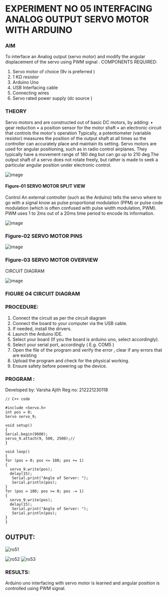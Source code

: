 # EXPERIMENT NO 05 INTERFACING ANALOG OUTPUT SERVO MOTOR WITH ARDUINO

### AIM
To interface an Analog output (servo motor) and modify the angular displacement of the servo using PWM signal .
COMPONENTS REQUIRED:
1.	Servo motor of choice (9v is preferred )
2.	1 KΩ resistor 
3.	Arduino Uno 
4.	USB Interfacing cable 
5.	Connecting wires 
6.	Servo rated power supply (dc source )


### THEORY
Servo motors and are constructed out of basic DC motors, by adding:
•	 gear reduction
•	 a position sensor for the motor shaft
•	 an electronic circuit that controls the motor's operation
Typically, a potentiometer (variable resistor) measures the position of the output shaft at all times so the controller can accurately place and maintain its setting.
Servo motors are used for angular positioning, such as in radio control airplanes.  They typically have a movement range of 180 deg but can go up to 210 deg.The output shaft of a servo does not rotate freely, but rather is made to seek a particular angular position under electronic control. 


![image](https://user-images.githubusercontent.com/36288975/163544439-1f477927-fcd4-42f0-9ce4-c863fdbf1210.png)



#### Figure-01 SERVO MOTOR SPLIT VIEW 
Control 
An external controller (such as the Arduino) tells the servo where to go with a signal know as pulse proportional modulation (PPM) or pulse code modulation (which is often confused with pulse width modulation, PWM). PWM uses 1 to 2ms out of a 20ms time period to encode its information.
 
 
 ![image](https://user-images.githubusercontent.com/36288975/163544482-3027136f-7135-4f3d-a23f-8dc2fe04194d.png)

### Figure-02 SERVO MOTOR PINS

 ![image](https://user-images.githubusercontent.com/36288975/163544513-ca497421-e6ba-4f91-871f-5cfba77f22a8.png)


### Figure-03 SERVO MOTOR OVERVIEW 

 


 





CIRCUIT DIAGRAM
 
 
 ![image](https://user-images.githubusercontent.com/36288975/163544618-6eb8a7b5-7f1a-428a-8d9f-fd899b145efb.png)

### FIGURE 04 CIRCUIT DIAGRAM

### PROCEDURE:
1.	Connect the circuit as per the circuit diagram 
2.	Connect the board to your computer via the USB cable.
3.	If needed, install the drivers.
4.	Launch the Arduino IDE.
5.	Select your board (If you the board is arduino uno, select accordingly).
6.	Select your serial port, accordingly ( E.g. COM5 )
7.	Open the file of the program  and verify the error , clear if any errors that are existing 
8.	Upload the program and check for the physical working. 
9.	Ensure safety before powering up the device.


### PROGRAM :
 Developed by: Varsha Ajith
 Reg no: 212221230118
 ~~~
// C++ code

#include <Servo.h>
int pos = 0;
Servo servo_9;

void setup()
{
 Serial.begin(9600);
 servo_9.attach(9, 500, 2500);//
}

void loop()
{
 for (pos = 0; pos <= 180; pos += 1) 
 {
   servo_9.write(pos);
   delay(15);
 	Serial.print("Angle of Server: ");
 	Serial.println(pos);
 }
 for (pos = 180; pos >= 0; pos -= 1) 
 {
   servo_9.write(pos);
   delay(15);
 	Serial.print("Angle of Server: ");
 	Serial.println(pos);
 }
}
~~~

## OUTPUT:

![ro51](https://user-images.githubusercontent.com/94222288/204120436-b75a4ee2-7404-444d-b9f0-0b90f5da8cb9.png)

![ro52](https://user-images.githubusercontent.com/94222288/204120439-8fc8c59e-8eeb-49b7-af92-a7a6efb004c3.png)
![ro53](https://user-images.githubusercontent.com/94222288/204120444-5a6b50d9-702b-49bb-8ff3-b4e22ec8160a.png)




### RESULTS: 
Arduino uno interfacing with servo motor is learned and angular position is controlled using PWM signal.

